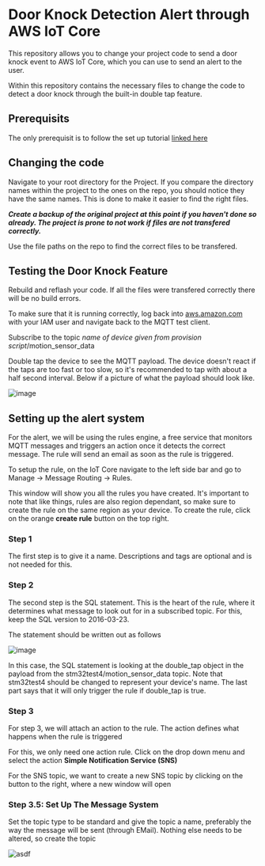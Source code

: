 # Door Knock Detection Alert through AWS IoT Core

This repository allows you to change your project code to send a door knock event to AWS IoT Core, which you can use to send an alert to the user.

Within this repository contains the necessary files to change the code to detect a door knock through the built-in double tap feature.

## Prerequisits

The only prerequisit is to follow the set up tutorial [linked here](https://github.com/FreeRTOS/iot-reference-stm32u5)

## Changing the code

Navigate to your root directory for the Project. If you compare the directory names within the project to the ones on the repo, you should notice they have the same names. This is done to make it easier to find the right files.

***Create a backup of the original project at this point if you haven't done so already. The project is prone to not work if files are not transfered correctly.***

Use the file paths on the repo to find the correct files to be transfered.

## Testing the Door Knock Feature

Rebuild and reflash your code. If all the files were transfered correctly there will be no build errors.

To make sure that it is running correctly, log back into [aws.amazon.com](aws.amazon.com) with your IAM user and navigate back to the MQTT test client.

Subscribe to the topic *name of device given from provision script*/motion_sensor_data

Double tap the device to see the MQTT payload. The device doesn't react if the taps are too fast or too slow, so it's recommended to tap with about a half second interval. Below if a picture of what the payload should look like.

![image](https://user-images.githubusercontent.com/59811685/183277917-240e6c6b-5324-4f96-bc76-609c46a89193.png)

## Setting up the alert system

For the alert, we will be using the rules engine, a free service that monitors MQTT messages and triggers an action once it detects the correct message. The rule will send an email as soon as the rule is triggered.

To setup the rule, on the IoT Core navigate to the left side bar and go to Manage -> Message Routing -> Rules.

This window will show you all the rules you have created. It's important to note that like things, rules are also region dependant, so make sure to create the rule on the same region as your device. To create the rule, click on the orange **create rule** button on the top right.

### Step 1
The first step is to give it a name. Descriptions and tags are optional and is not needed for this.

### Step 2
The second step is the SQL statement. This is the heart of the rule, where it determines what message to look out for in a subscribed topic. For this, keep the SQL version to 2016-03-23. 

The statement should be written out as follows

![image](https://user-images.githubusercontent.com/59811685/183310426-21c4caef-21da-443f-ad99-7b4dcecc06bc.png)

In this case, the SQL statement is looking at the double_tap object in the payload from the stm32test4/motion_sensor_data topic. Note that stm32test4 should be changed to represent your device's name. The last part says that it will only trigger the rule if double_tap is true.

### Step 3

For step 3, we will attach an action to the rule. The action defines what happens when the rule is triggered

For this, we only need one action rule. Click on the drop down menu and select the action **Simple Notification Service (SNS)**

For the SNS topic, we want to create a new SNS topic by clicking on the button to the right, where a new window will open

### Step 3.5: Set Up The Message System

Set the topic type to be standard and give the topic a name, preferably the way the message will be sent (through EMail). Nothing else needs to be altered, so create the topic

![asdf](https://user-images.githubusercontent.com/59811685/183310806-482803f4-3b49-42fb-9430-f9f2cf036f65.JPG)
